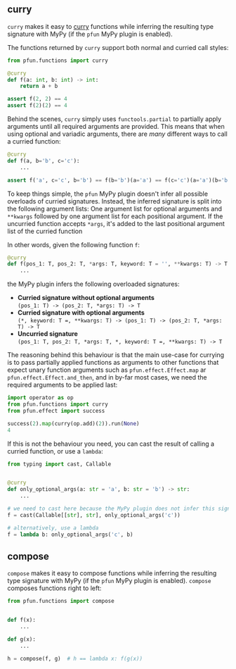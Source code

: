 ## curry
`curry` makes it easy to [curry](https://en.wikipedia.org/wiki/Currying) functions while inferring the resulting type signature with MyPy (if the `pfun` MyPy plugin is enabled).

The functions returned by `curry` support both normal and curried call styles:

```python
from pfun.functions import curry

@curry
def f(a: int, b: int) -> int:
    return a + b

assert f(2, 2) == 4
assert f(2)(2) == 4
```

Behind the scenes, `curry` simply uses `functools.partial` to partially
apply arguments until all required arguments are provided. This means
that when using optional and variadic arguments, there are _many_ different
ways to call a curried function:

```python
@curry
def f(a, b='b', c='c'):
    ...

assert f('a', c='c', b='b') == f(b='b')(a='a') == f(c='c')(a='a')(b='b') == ...
```

To keep things simple, the `pfun` MyPy plugin doesn't infer all possible overloads of curried signatures. Instead, the inferred signature is split into the following argument lists: One argument list for optional arguments and `**kwargs` followed by one argument list for each positional argument. If the uncurried function accepts `*args`, it's added to the last positional argument list of the curried function

In other words, given the following function `f`:
```python
@curry
def f(pos_1: T, pos_2: T, *args: T, keyword: T = '', **kwargs: T) -> T:
    ...
```
the MyPy plugin infers the following overloaded signatures:

- **Curried signature without optional arguments**  
`(pos_1: T) -> (pos_2: T, *args: T) -> T`
- **Curried signature with optional arguments**  
`(*, keyword: T =, **kwargs: T) -> (pos_1: T) -> (pos_2: T, *args: T) -> T`
- **Uncurried signature**  
`(pos_1: T, pos_2: T, *args: T, *, keyword: T =, **kwargs: T) -> T`

The reasoning behind this behaviour is that the main use-case for currying is
to pass partially applied functions as arguments to other functions that expect
unary function arguments such as `pfun.effect.Effect.map` ar `pfun.effect.Effect.and_then`,
and in by-far most cases, we need the required arguments to be applied last:

```python
import operator as op
from pfun.functions import curry
from pfun.effect import success

success(2).map(curry(op.add)(2)).run(None)
4
```

If this is not the behaviour you need, you can cast the result of calling a curried function,
or use a `lambda`:
```python
from typing import cast, Callable


@curry
def only_optional_args(a: str = 'a', b: str = 'b') -> str:
    ...

# we need to cast here because the MyPy plugin does not infer this signature
f = cast(Callable[[str], str], only_optional_args('c'))

# alternatively, use a lambda
f = lambda b: only_optional_args('c', b)
```

## compose

`compose` makes it easy to compose functions while inferring the resulting type signature with MyPy (if the `pfun` MyPy plugin is enabled).
`compose` composes functions right to left:

```python
from pfun.functions import compose


def f(x):
    ...

def g(x):
    ...

h = compose(f, g)  # h == lambda x: f(g(x))
```
